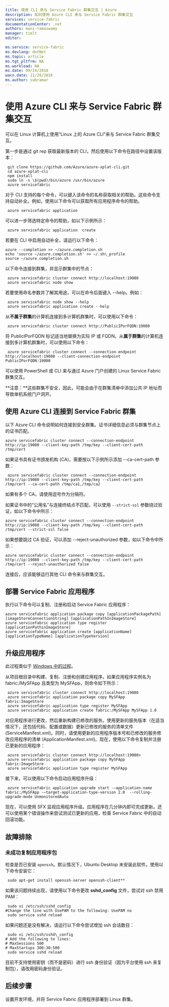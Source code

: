 ```yaml
---
title: 使用 CLI 来与 Service Fabric 群集交互 | Azure
description: 如何使用 Azure CLI 来与 Service Fabric 群集交互
services: service-fabric
documentationCenter: .net
authors: mani-ramaswamy
manager: timlt
editor: 

ms.service: service-fabric
ms.devlang: dotNet
ms.topic: article
ms.tgt_pltfrm: NA
ms.workload: NA
ms.date: 09/24/2016
wacn.date: 11/28/2016
ms.author: subramar
---
```


# 使用 Azure CLI 来与 Service Fabric 群集交互

可以在 Linux 计算机上使用“Linux 上的 Azure CLI”来与 Service Fabric 群集交互。

第一步是通过 git rep 获取最新版本的 CLI，然后使用以下命令在路径中设置该版本：

     git clone https://github.com/Azure/azure-xplat-cli.git
     cd azure-xplat-cli
     npm install
     sudo ln -s \$(pwd)/bin/azure /usr/bin/azure
     azure servicefabric

对于 CLI 支持的每个命令，可以键入该命令的名称获取相关的帮助。这些命令支持自动补全。例如，使用以下命令可以获取所有应用程序命令的帮助。

     azure servicefabric application 

可以进一步筛选特定命令的帮助，如以下示例所示：

     azure servicefabric application  create

若要在 CLI 中启用自动补全，请运行以下命令：

    azure --completion >> ~/azure.completion.sh
    echo 'source ~/azure.completion.sh' >> ~/.sh\_profile
    source ~/azure.completion.sh

以下命令连接到群集，并显示群集中的节点：

     azure servicefabric cluster connect http://localhost:19080
     azure servicefabric node show

若要使用命名参数并了解其用途，可以在命令后面键入 --help。例如：

     azure servicefabric node show --help
     azure servicefabric application create --help

从**不属于群集**的计算机连接到多计算机群集时，可以使用以下命令：

     azure servicefabric cluster connect http://PublicIPorFQDN:19080

将 PublicIPorFQDN 标记适当地替换为实际 IP 或 FQDN。从**属于群集**的计算机连接到多计算机群集时，可以使用以下命令：

     azure servicefabric cluster connect --connection-endpoint http://localhost:19080 --client-connection-endpoint PublicIPorFQDN:19000

可以使用 PowerShell 或 CLI 来与通过 Azure 门户创建的 Linux Service Fabric 群集交互。

**注意：**这些群集不安全，因此，可能会由于在群集清单中添加公共 IP 地址而导致单机系统门户洞开。

## 使用 Azure CLI 连接到 Service Fabric 群集

以下 Azure CLI 命令说明如何连接到安全群集。证书详细信息必须与群集节点上的证书匹配。

    azure servicefabric cluster connect --connection-endpoint http://ip:19080 --client-key-path /tmp/key --client-cert-path /tmp/cert

如果证书具有证书颁发机构 (CA)，需要按以下示例所示添加 --ca-cert-path 参数：

     azure servicefabric cluster connect --connection-endpoint http://ip:19080 --client-key-path /tmp/key --client-cert-path /tmp/cert --ca-cert-path /tmp/ca1,/tmp/ca2 

如果有多个 CA，请使用逗号作为分隔符。

如果证书中的“公用名”与连接终结点不匹配，可以使用 `--strict-ssl` 参数绕过验证，如以下命令中所示：

    azure servicefabric cluster connect --connection-endpoint http://ip:19080 --client-key-path /tmp/key --client-cert-path /tmp/cert --strict-ssl false 

如果想要跳过 CA 验证，可以添加 --reject-unauthorized 参数，如以下命令中所示：

    azure servicefabric cluster connect --connection-endpoint http://ip:19080 --client-key-path /tmp/key --client-cert-path /tmp/cert --reject-unauthorized false 

连接后，应该能够运行其他 CLI 命令来与群集交互。

## 部署 Service Fabric 应用程序

执行以下命令可以复制、注册和启动 Service Fabric 应用程序：

    azure servicefabric application package copy [applicationPackagePath] [imageStoreConnectionString] [applicationPathInImageStore]
    azure servicefabric application type register [applicationPathinImageStore]
    azure servicefabric application create [applicationName] [applicationTypeName] [applicationTypeVersion]

## 升级应用程序

此过程类似于 [Windows 中的过程](./service-fabric-application-upgrade-tutorial-powershell.md)。

从项目根目录中构建、复制、注册和创建应用程序。如果应用程序实例名为 fabric:/MySFApp 且类型为 MySFApp，则命令如下所示：

     azure servicefabric cluster connect http://localhost:19080
     azure servicefabric application package copy MySFApp fabric:ImageStore
     azure servicefabric application type register MySFApp
     azure servicefabric application create fabric:/MySFApp MySFApp 1.0

对应用程序进行更改，然后重新构建已修改的服务。使用更新的服务版本（在适当情况下，还包括代码、配置或数据）更新已修改的服务的清单文件 (ServiceManifest.xml)。同时，请使用更新的应用程序版本号和已修改的服务修改应用程序的清单 (ApplicationManifest.xml)。现在，使用以下命令复制并注册已更新的应用程序：

     azure servicefabric cluster connect http://localhost:19080>
     azure servicefabric application package copy MySFApp fabric:ImageStore
     azure servicefabric application type register MySFApp

接下来，可以使用以下命令启动应用程序升级：

     azure servicefabric application upgrade start -–application-name fabric:/MySFApp -–target-application-type-version 2.0  --rolling-upgrade-mode UnmonitoredAuto

现在，可以使用 SFX 监视应用程序升级。应用程序在几分钟内即可完成更新。还可以使用某个错误操作来尝试测试已更新的应用，检查 Service Fabric 中的自动回滚功能。

## 故障排除

### 未成功复制应用程序包

检查是否已安装 `openssh`。默认情况下，Ubuntu Desktop 未安装此软件。使用以下命令安装它：

     sudo apt-get install openssh-server openssh-client**

如果该问题持续出现，请使用以下命令更改 **sshd\_config** 文件，尝试对 ssh 禁用 PAM：

     sudo vi /etc/ssh/sshd_config
    #Change the line with UsePAM to the following: UsePAM no
     sudo service sshd reload

如果问题还是没有解决，请运行以下命令尝试增加 ssh 会话数目：

     sudo vi /etc/ssh/sshd\_config
    # Add the following to lines:
    # MaxSessions 500
    # MaxStartups 300:30:500
     sudo service sshd reload

目前不支持使用密钥（而不是密码）进行 ssh 身份验证（因为平台使用 ssh 来复制包），请改用密码身份验证。

## 后续步骤

设置开发环境，并将 Service Fabric 应用程序部署到 Linux 群集。

<!---HONumber=Mooncake_1121_2016-->
